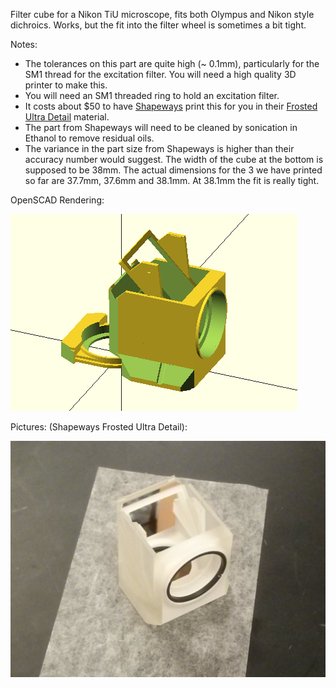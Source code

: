 
Filter cube for a Nikon TiU microscope, fits both Olympus and Nikon style dichroics. Works, but the fit into the filter wheel is sometimes a bit tight.

Notes:
* The tolerances on this part are quite high (~ 0.1mm), particularly for the SM1 thread for the excitation filter. You will need a high quality 3D printer to make this.
* You will need an SM1 threaded ring to hold an excitation filter.
* It costs about $50 to have [Shapeways](http://www.shapeways.com/) print this for you in their [Frosted Ultra Detail](http://www.shapeways.com/materials/frosted-detail-plastic?li=nav) material.
* The part from Shapeways will need to be cleaned by sonication in Ethanol to remove residual oils.
* The variance in the part size from Shapeways is higher than their accuracy number would suggest. The width of the cube at the bottom is supposed to be 38mm. The actual dimensions for the 3 we have printed so far are 37.7mm, 37.6mm and 38.1mm. At 38.1mm the fit is really tight.

OpenSCAD Rendering:

![Image of filter cube A](filter_cube_openscad.png)

Pictures: (Shapeways Frosted Ultra Detail):

![Image of filter cube B](filter_cube_pic1.png)
